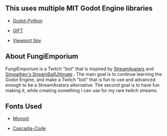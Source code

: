## This uses multiple MIT Godot Engine libraries

- [Godot-Python](https://github.com/touilleMan/godot-python)

- [GIFT](https://github.com/MennoMax/gift) 

- [Viewport Spy](https://github.com/awkwardpolygons/viewport-spy)


## About FungiEmporium

FungiEmporium is a Twitch "bot" that is inspired by [StreamAvatars](https://streamavatars.com/) and [Simpathey's StreamBallUltimate](https://github.com/Simpathey/StreamBallUltimate) .
The main goal is to continue learning the Godot Engine, and make a Twitch "bot" that is fun to use and advanced enough to be a StreamAvatars alternative.
The second goal is to have fun making it, while creating something I can use for my rare twitch streams.

## Fonts Used

- [Monoid](https://github.com/larsenwork/monoid)

- [Cascadia-Code](https://github.com/microsoft/cascadia-code)
